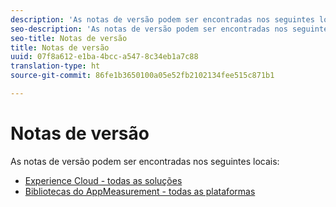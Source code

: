 ```yaml
---
description: 'As notas de versão podem ser encontradas nos seguintes locais '
seo-description: 'As notas de versão podem ser encontradas nos seguintes locais '
seo-title: Notas de versão
title: Notas de versão
uuid: 07f8a612-e1ba-4bcc-a547-8c34eb1a7c88
translation-type: ht
source-git-commit: 86fe1b3650100a05e52fb2102134fee515c871b1

---
```



# Notas de versão

As notas de versão podem ser encontradas nos seguintes locais:

* [Experience Cloud - todas as soluções](https://marketing.adobe.com/resources/help/pt_BR/whatsnew/)
* [Bibliotecas do AppMeasurement - todas as plataformas](https://marketing.adobe.com/resources/help/pt_BR/sc/appmeasurement/release/)

